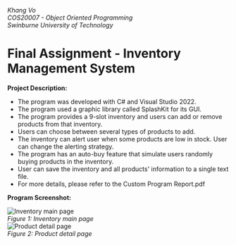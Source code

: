 _Khang Vo_  
_COS20007 - Object Oriented Programming_  
_Swinburne University of Technology_

# Final Assignment - Inventory Management System

**Project Description:**
* The program was developed with C# and Visual Studio 2022.
* The program used a graphic library called SplashKit for its GUI.
* The program provides a 9-slot inventory and users can add or remove products from that inventory.
* Users can choose between several types of products to add.
* The inventory can alert user when some products are low in stock. User can change the alerting strategy.
* The program has an auto-buy feature that simulate users randomly buying products in the inventory.
* User can save the inventory and all products' information to a single text file.
* For more details, please refer to the Custom Program Report.pdf

**Program Screenshot:**

![Inventory main page](https://github.com/khangdzox/COS20007-Inventory-Mnagement-System/assets/88926702/14a73853-a3f5-4c78-9b8a-ea54e7805812)  
_Figure 1: Inventory main page_  
![Product detail page](https://github.com/khangdzox/COS20007-Inventory-Mnagement-System/assets/88926702/94470482-bf97-4ab8-b44c-90df41287938)  
_Figure 2: Product detail page_
